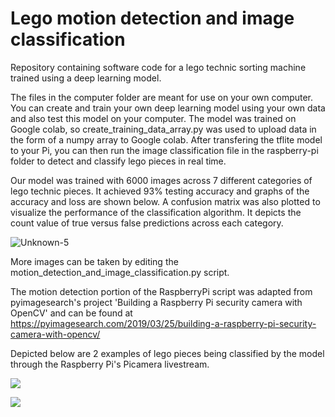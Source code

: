 # Lego motion detection and image classification

Repository containing software code for a lego technic sorting machine trained using a deep learning model. 

The files in the computer folder are meant for use on your own computer. You can create and train your own deep learning model using your own data and also test this model on your computer. The model was trained on Google colab, so create_training_data_array.py was used to upload data in the form of a numpy array to Google colab. After transfering the tflite model to your Pi, you can then run the image classification file in the raspberry-pi folder to detect and classify lego pieces in real time.

Our model was trained with 6000 images across 7 different categories of lego technic pieces. It achieved 93% testing accuracy and graphs of the accuracy and loss are shown below. A confusion matrix was also plotted to visualize the performance of the classification algorithm. It depicts the count value of true versus false predictions across each category.

![Unknown-5](https://user-images.githubusercontent.com/91732309/190358182-58fa5671-263d-490b-8f54-616cb2daf764.png)

More images can be taken by editing the motion_detection_and_image_classification.py script.

The motion detection portion of the RaspberryPi script was adapted from pyimagesearch's project 'Building a Raspberry Pi security camera with OpenCV' and can be found at
https://pyimagesearch.com/2019/03/25/building-a-raspberry-pi-security-camera-with-opencv/

Depicted below are 2 examples of lego pieces being classified by the model through the Raspberry Pi's Picamera livestream. 

![](https://github.com/racketmaestro/Lego-motion-detection-and-image-recognition-ak-ag/blob/main/misc/lego_classification_1.gif)

![](https://github.com/racketmaestro/Lego-motion-detection-and-image-recognition-ak-ag/blob/main/misc/lego_classification_2.gif)

